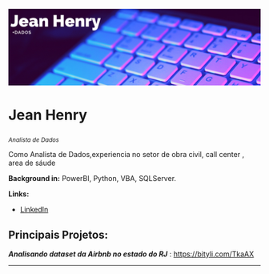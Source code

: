<p align="center">
  <img src="banner_github_2.png" >
</p>

# Jean Henry
<sub>*Analista de Dados*</sub>

Como Analista de Dados,experiencia no setor de obra civil, call center , area de sáude 

**Background in:** PowerBI, Python, VBA, SQLServer.

**Links:**
* [LinkedIn](www.linkedin.com/in/jeanhenr)


## Principais Projetos:

_**Analisando dataset da Airbnb no estado do RJ**_ : https://bityli.com/TkaAX

---




